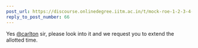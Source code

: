 ```yaml
---
post_url: https://discourse.onlinedegree.iitm.ac.in/t/mock-roe-1-2-3-4-tds-jan-2025/168449/68
reply_to_post_number: 66
---
```

Yes [@carlton](/u/carlton) sir, please look into it and we request you to extend the allotted time.